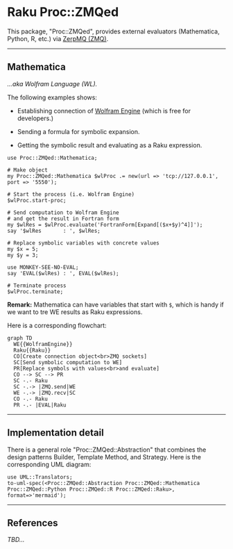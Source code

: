 # Raku Proc::ZMQed

This package, "Proc::ZMQed", provides external evaluators (Mathematica, Python, R, etc.) via 
[ZerpMQ (ZMQ)](https://zeromq.org).

-----

## Mathematica 

*...aka Wolfram Language (WL).*

The following examples shows:

- Establishing connection of [Wolfram Engine](https://www.wolfram.com/engine/) (which is free for developers.)

- Sending a formula for symbolic expansion.

- Getting the symbolic result and evaluating as a Raku expression.

```perl6
use Proc::ZMQed::Mathematica;

# Make object
my Proc::ZMQed::Mathematica $wlProc .= new(url => 'tcp://127.0.0.1', port => '5550');

# Start the process (i.e. Wolfram Engine)
$wlProc.start-proc;

# Send computation to Wolfram Engine
# and get the result in Fortran form
my $wlRes = $wlProc.evaluate('FortranForm[Expand[($x+$y)^4]]');
say '$wlRes       : ', $wlRes;

# Replace symbolic variables with concrete values 
my $x = 5;
my $y = 3;

use MONKEY-SEE-NO-EVAL;
say 'EVAL($wlRes) : ', EVAL($wlRes);

# Terminate process
$wlProc.terminate;
```

**Remark:** Mathematica can have variables that start with `$`, which is handy if we want to
tre WE results as Raku expressions.

Here is a corresponding flowchart:

```mermaid
graph TD
  WE{{WolframEngine}}
  Raku{{Raku}}
  CO[Create connection object<br>ZMQ sockets]
  SC[Send symbolic computation to WE]
  PR[Replace symbols with values<br>and evaluate]
  CO --> SC --> PR
  SC -.- Raku
  SC -.-> |ZMQ.send|WE
  WE -.-> |ZMQ.recv|SC
  CO -.- Raku
  PR -.- |EVAL|Raku  
```

------

## Implementation detail

There is a general role "Proc::ZMQed::Abstraction" that combines the design patterns 
Builder, Template Method, and Strategy. Here is the corresponding UML diagram:

```perl6, output-lang=mermaid, output-prompt=NONE
use UML::Translators;
to-uml-spec(<Proc::ZMQed::Abstraction Proc::ZMQed::Mathematica Proc::ZMQed::Python Proc::ZMQed::R Proc::ZMQed::Raku>, format=>'mermaid');
```

------

## References

*TBD...*